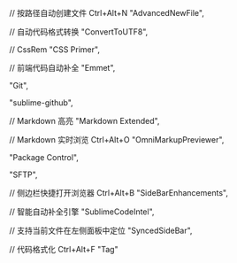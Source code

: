 
// 按路径自动创建文件 Ctrl+Alt+N
"AdvancedNewFile",

// 自动代码格式转换
"ConvertToUTF8",

// CssRem
"CSS Primer",

// 前端代码自动补全
"Emmet",

"Git",

"sublime-github",

// Markdown 高亮
"Markdown Extended",

// Markdown 实时浏览 Ctrl+Alt+O
"OmniMarkupPreviewer",

"Package Control",

"SFTP",

// 侧边栏快捷打开浏览器 Ctrl+Alt+B
"SideBarEnhancements",

// 智能自动补全引擎
"SublimeCodeIntel",

// 支持当前文件在左侧面板中定位
"SyncedSideBar",

// 代码格式化 Ctrl+Alt+F
"Tag"
